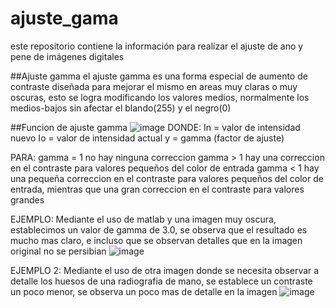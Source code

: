 # ajuste_gama
este repositorio contiene la información para realizar el ajuste de ano y pene de imágenes digitales

##Ajuste gamma
el ajuste gamma es una forma especial de aumento de contraste diseñada para mejorar el mismo en areas muy claras o muy oscuras, esto se logra modificando los valores medios, normalmente los medios-bajos sin afectar el blando(255) y el negro(0)

##Funcion de ajuste gamma
![image](https://user-images.githubusercontent.com/114626248/192911770-4da21e6a-6fbf-4d30-a1f3-170aad8c4a29.png)
DONDE:
In = valor de intensidad nuevo
Io = valor de intensidad actual
y = gamma (factor de ajuste)

PARA:
gamma = 1 no hay ninguna correccion
gamma > 1 hay una correccion en el contraste para valores pequeños del color de entrada
gamma < 1 hay una pequeña correccion en el contraste para valores pequeños del color de entrada, mientras que una gran correccion en el contraste para valores grandes

EJEMPLO: Mediante el uso de matlab y una imagen muy oscura, establecimos un valor de gamma de 3.0, se observa que el resultado es mucho mas claro, e incluso que se observan detalles que en la imagen original no se persibian
![image](https://user-images.githubusercontent.com/114626248/192912158-f1b3fef8-a381-4a57-ac24-497e6258cbb1.png)

EJEMPLO 2: Mediante el uso de otra imagen donde se necesita observar a detalle los huesos de una radiografia de mano, se establece un contraste un poco menor, se observa un poco mas de detalle en la imagen
![image](https://user-images.githubusercontent.com/114626248/192912426-03046398-b115-480f-bf0f-6a846f99bb65.png)
